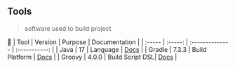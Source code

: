 ## Tools
> software used to build project

🔧
|  Tool  | Version |     Purpose     | Documentation |
| :----- | :-----: | :-------------- | :-----------: |
| Java   |  17     | Language        | [Docs](https://docs.oracle.com/en/java/javase/17/) |
| Gradle |  7.3.3  | Build Platform  | [Docs](https://docs.gradle.org/current/userguide/userguide.html) |
| Groovy |  4.0.0  | Build Script DSL| [Docs](https://groovy-lang.org/documentation.html) |
